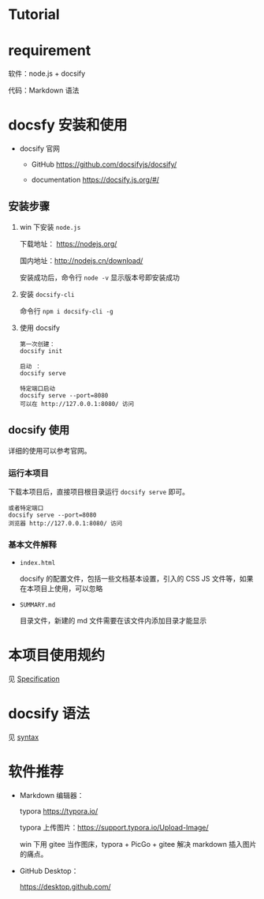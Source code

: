 # Tutorial



# requirement

软件：node.js + docsify

代码：Markdown 语法

# docsfy 安装和使用

* docsify 官网

    

    * GitHub <https://github.com/docsifyjs/docsify/>

        

    * documentation <https://docsify.js.org/#/>



## 安装步骤

1. win 下安装 `node.js`

    下载地址： <https://nodejs.org/>

    国内地址：<http://nodejs.cn/download/>

    安装成功后，命令行 `node -v` 显示版本号即安装成功

2. 安装 `docsify-cli`

    命令行 `npm i docsify-cli -g`

3. 使用 docsify

    ```
    第一次创建：
    docsify init
    
    启动 ：
    docsify serve
    
    特定端口启动
    docsify serve --port=8080
    可以在 http://127.0.0.1:8080/ 访问
    ```



## docsify 使用

详细的使用可以参考官网。



### 运行本项目

下载本项目后，直接项目根目录运行 `docsify serve` 即可。

```
或者特定端口
docsify serve --port=8080
浏览器 http://127.0.0.1:8080/ 访问
```



### 基本文件解释

*  `index.html`

    docsify 的配置文件，包括一些文档基本设置，引入的 CSS JS 文件等，如果在本项目上使用，可以忽略

* `SUMMARY.md`

    目录文件，新建的 md 文件需要在该文件内添加目录才能显示



# 本项目使用规约

见 [Specification](./Specification.md)

# docsify 语法

见 [syntax](/Syntax.md)



# 软件推荐

* Markdown 编辑器：

    typora <https://typora.io/>

    typora 上传图片：https://support.typora.io/Upload-Image/ 

    win 下用 gitee 当作图床，typora + PicGo + gitee 解决 markdown 插入图片的痛点。

    

* GitHub Desktop：

    <https://desktop.github.com/>

